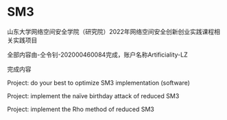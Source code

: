 # SM3
山东大学网络空间安全学院（研究院）2022年网络空间安全创新创业实践课程相关实践项目

全部内容由-仝令钊-202000460084完成，账户名称Artificiality-LZ


完成内容

Project: do your best to optimize SM3 implementation (software)

Project: implement the naïve birthday attack of reduced SM3  

Project: implement the Rho method of reduced SM3
